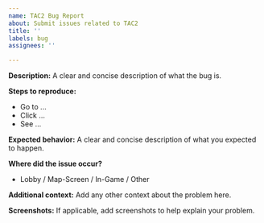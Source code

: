 ```yaml
---
name: TAC2 Bug Report
about: Submit issues related to TAC2
title: ''
labels: bug
assignees: ''

---
```


**Description:**
A clear and concise description of what the bug is.

**Steps to reproduce:**
- Go to ...
- Click ...
- See ...

**Expected behavior:**
A clear and concise description of what you expected to happen.

**Where did the issue occur?**
- Lobby / Map-Screen / In-Game / Other

**Additional context:**
Add any other context about the problem here.

**Screenshots:**
If applicable, add screenshots to help explain your problem.
